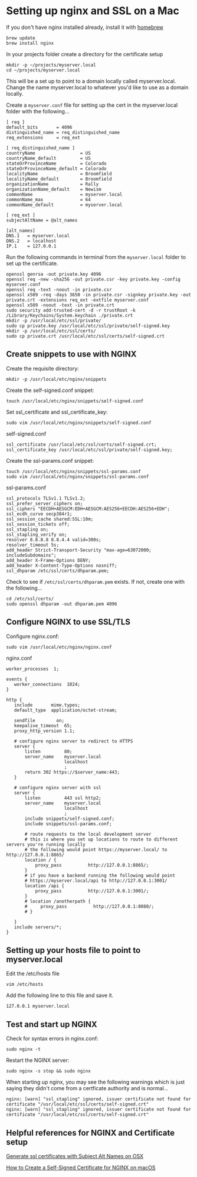 # Setting up nginx and SSL on a Mac

If you don't have nginx installed already, install it with [homebrew](https://docs.brew.sh/Installation)
```
brew update
brew install nginx
```

In your projects folder create a directory for the certificate setup
```
mkdir -p ~/projects/myserver.local
cd ~/projects/myserver.local
```

This will be a set up to point to a domain locally called myserver.local. Change the name myserver.local
to whatever you'd like to use as a domain locally.

Create a `myserver.conf` file for setting up the cert in the myserver.local folder with the following...

```
[ req ]
default_bits       = 4096
distinguished_name = req_distinguished_name
req_extensions     = req_ext

[ req_distinguished_name ]
countryName                 = US
countryName_default         = US
stateOrProvinceName         = Colorado
stateOrProvinceName_default = Colorado
localityName                = Broomfield
localityName_default        = Broomfield
organizationName            = Rally
organizationName_default    = Newism
commonName                  = myserver.local
commonName_max              = 64
commonName_default          = myserver.local

[ req_ext ]
subjectAltName = @alt_names

[alt_names]
DNS.1   = myserver.local
DNS.2   = localhost
IP.1    = 127.0.0.1 
```

Run the following commands in terminal from the `myserver.local` folder to set up the certificate.
```
openssl genrsa -out private.key 4096
openssl req -new -sha256 -out private.csr -key private.key -config myserver.conf
openssl req -text -noout -in private.csr
openssl x509 -req -days 3650 -in private.csr -signkey private.key -out private.crt -extensions req_ext -extfile myserver.conf
openssl x509 -noout -text -in private.crt
sudo security add-trusted-cert -d -r trustRoot -k /Library/Keychains/System.keychain ./private.crt
mkdir -p /usr/local/etc/ssl/private/
sudo cp private.key /usr/local/etc/ssl/private/self-signed.key
mkdir -p /usr/local/etc/ssl/certs/
sudo cp private.crt /usr/local/etc/ssl/certs/self-signed.crt
```

## Create snippets to use with NGINX
Create the requisite directory:
```
mkdir -p /usr/local/etc/nginx/snippets
```

Create the self-signed.conf snippet:
```
touch /usr/local/etc/nginx/snippets/self-signed.conf
```

Set ssl_certificate and ssl_certificate_key:
```
sudo vim /usr/local/etc/nginx/snippets/self-signed.conf
```

self-signed.conf
```
ssl_certificate /usr/local/etc/ssl/certs/self-signed.crt;
ssl_certificate_key /usr/local/etc/ssl/private/self-signed.key;
```

Create the ssl-params.conf snippet:

```
touch /usr/local/etc/nginx/snippets/ssl-params.conf
sudo vim /usr/local/etc/nginx/snippets/ssl-params.conf
```

ssl-params.conf
```
ssl_protocols TLSv1.1 TLSv1.2;
ssl_prefer_server_ciphers on;
ssl_ciphers "EECDH+AESGCM:EDH+AESGCM:AES256+EECDH:AES256+EDH";
ssl_ecdh_curve secp384r1;
ssl_session_cache shared:SSL:10m;
ssl_session_tickets off;
ssl_stapling on;
ssl_stapling_verify on;
resolver 8.8.8.8 8.8.4.4 valid=300s;
resolver_timeout 5s;
add_header Strict-Transport-Security "max-age=63072000; includeSubdomains";
add_header X-Frame-Options DENY;
add_header X-Content-Type-Options nosniff;
ssl_dhparam /etc/ssl/certs/dhparam.pem;
```

Check to see if `/etc/ssl/certs/dhparam.pem` exists. If not, create one with the following...

```
cd /etc/ssl/certs/
sudo openssl dhparam -out dhparam.pem 4096
```

## Configure NGINX to use SSL/TLS
Configure nginx.conf:
```
sudo vim /usr/local/etc/nginx/nginx.conf
```

nginx.conf
```
worker_processes  1;
 
events {
   worker_connections  1024;
}
 
http {
   include       mime.types;
   default_type  application/octet-stream;
 
   sendfile        on;
   keepalive_timeout  65;
   proxy_http_version 1.1;
 
   # configure nginx server to redirect to HTTPS
   server {
       listen         80;
       server_name    myserver.local
                      localhost
                      ;
       return 302 https://$server_name:443;
   }
 
   # configure nginx server with ssl
   server {
       listen         443 ssl http2;
       server_name    myserver.local
                      localhost
                      ;
       include snippets/self-signed.conf;
       include snippets/ssl-params.conf;
 
       # route requests to the local development server
       # this is where you set up locations to route to different servers you're running locally
       # the following would point https://myserver.local/ to http://127.0.0.1:8865/
       location / {
           proxy_pass          http://127.0.0.1:8865/;
       }
       # if you have a backend running the following would point 
       # https://myserver.local/api to http://127.0.0.1:3001/
       location /api {
           proxy_pass          http://127.0.0.1:3001/;
       }
       # location /anotherpath {
       #     proxy_pass          http://127.0.0.1:8080/;
       # }

   }
   include servers/*;
}
```

## Setting up your hosts file to point to myserver.local

Edit the /etc/hosts file
```
vim /etc/hosts
```

Add the following line to this file and save it.
```
127.0.0.1 myserver.local
```

## Test and start up NGINX
Check for syntax errors in nginx.conf:
```
sudo nginx -t
```

Restart the NGINX server:
```
sudo nginx -s stop && sudo nginx
```

When starting up nginx, you may see the following warnings which is just saying they didn't come from a certficate authority and is normal...
```
nginx: [warn] "ssl_stapling" ignored, issuer certificate not found for certificate "/usr/local/etc/ssl/certs/self-signed.crt"
nginx: [warn] "ssl_stapling" ignored, issuer certificate not found for certificate "/usr/local/etc/ssl/certs/self-signed.crt"
```

## Helpful references for NGINX and Certificate setup

[Generate ssl certificates with Subject Alt Names on OSX](https://gist.github.com/leevigraham/e70bc5c0a585f40536252abab61875d8)

[How to Create a Self-Signed Certificate for NGINX on macOS](https://nickolaskraus.org/articles/how-to-create-a-self-signed-certificate-for-nginx-on-macos/)

